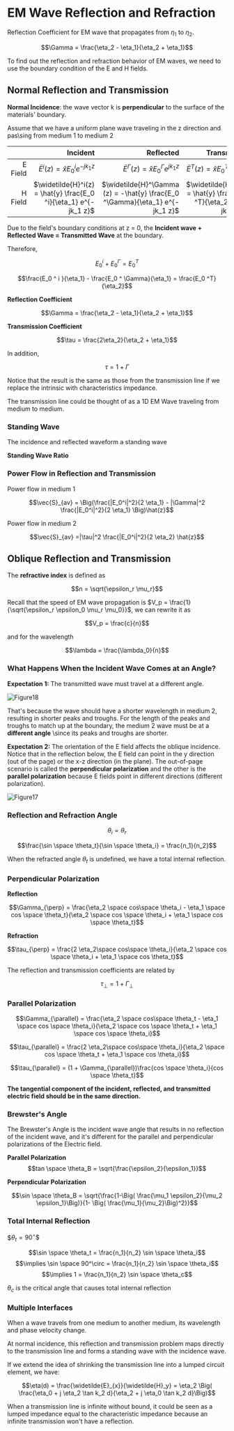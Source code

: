 # EM Wave Reflection and Refraction



Reflection Coefficient for EM wave that propagates from $\eta_1$ to $\eta_2$.

$$\Gamma = \frac{\eta_2 - \eta_1}{\eta_2 + \eta_1}$$

To find out the reflection and refraction behavior of EM waves, we need to use the boundary condition of the E and H fields.

## Normal Reflection and Transmission

**Normal Incidence**: the wave vector k is **perpendicular** to the surface of the materials' boundary. 

Assume that we have a uniform plane wave traveling in the z direction and pas\sing from medium 1 to medium 2

| | Incident | Reflected | Transmitted |
|---:| ---:|---:|---:|
| E Field | $\widetilde{E}^i(z) = \hat{x} E_0 ^i e^{-jk_1 z}$ | $\widetilde{E}^ \Gamma (z) = \hat{x} E_0 ^\Gamma e^{jk_1 z}$ | $\widetilde{E}^T(z) = \hat{x} E_0 ^T e^{-jk_2 z}$ |
| H Field | $\widetilde{H}^i(z) = \hat{y} \frac{E_0 ^i}{\eta_1} e^{-jk_1 z}$ | $\widetilde{H}^\Gamma (z) = -\hat{y} \frac{E_0 ^\Gamma}{\eta_1} e^{-jk_1 z}$ | $\widetilde{H}^i(z) = \hat{y} \frac{E_0 ^T}{\eta_2} e^{-jk_2 z}$ |

Due to the field's boundary conditions at z = 0, the **Incident wave + Reflected Wave = Transmitted Wave** at the boundary.

Therefore,

$$E_0^i + E_0 ^\Gamma = E_0 ^T$$

$$\frac{E_0 ^ i }{\eta_1} - \frac{E_0 ^ \Gamma}{\eta_1} = \frac{E_0 ^T}{\eta_2}$$

**Reflection Coefficient**

$$\Gamma = \frac{\eta_2 - \eta_1}{\eta_2 + \eta_1}$$

**Transmission Coefficient**

$$\tau = \frac{2\eta_2}{\eta_2 + \eta_1}$$

In addition,

$$\tau = 1 + \Gamma$$

Notice that the result is the same as those from the transmission line if we replace the intrinsic with characteristics impedance.

The transmission line could be thought of as a 1D EM Wave traveling from medium to medium.

### Standing Wave

The incidence and reflected waveform a standing wave

**Standing Wave Ratio**


### Power Flow in Reflection and Transmission

Power flow in medium 1

$$\vec{S}_{av} = \Big(\frac{|E_0^i|^2}{2 \eta_1} - |\Gamma|^2 \frac{|E_0^i|^2}{2 \eta_1} \Big)\hat{z}$$

Power flow in medium 2

$$\vec{S}_{av} =|\tau|^2 \frac{|E_0^i|^2}{2 \eta_2} \hat{z}$$

## Oblique Reflection and Transmission

The **refractive index** is defined as

$$n = \sqrt{\epsilon_r \mu_r}$$

Recall that the speed of EM wave propagation is $V_p = \frac{1}{\sqrt{\epsilon_r \epsilon_0 \mu_r \mu_0}}$, we can rewrite it as 

$$V_p = \frac{c}{n}$$

and for the wavelength

$$\lambda = \frac{\lambda_0}{n}$$

### What Happens When the Incident Wave Comes at an Angle?

**Expectation 1:** The transmitted wave must travel at a different angle.

![Figure18](./image/Figure18.png)

That's because the wave should have a shorter wavelength in medium 2, resulting in shorter peaks and troughs. For the length of the peaks and troughs to match up at the boundary, the medium 2 wave must be at a **different angle** \since its peaks and troughs are shorter.

**Expectation 2:** The orientation of the E field affects the oblique incidence. Notice that in the reflection below, the E field can point in the y direction (out of the page) or the x-z direction (in the plane). The out-of-page scenario is called the **perpendicular polarization** and the other is the **parallel polarization** because E fields point in different directions (different polarization).


![Figure17](./image/Figure17.png)

### Reflection and Refraction Angle

$$\theta_i = \theta_r$$

$$\frac{\sin \space \theta_t}{\sin \space \theta_i} = \frac{n_1}{n_2}$$

When the refracted angle $\theta_t$ is undefined, we have a total internal reflection.

### Perpendicular Polarization

**Reflection**


$$\Gamma_{\perp} = \frac{\eta_2 \space cos\space \theta_i - \eta_1 \space cos \space \theta_t}{\eta_2 \space cos \space \theta_i + \eta_1 \space cos \space \theta_t}$$

**Refraction**


$$\tau_{\perp} = \frac{2 \eta_2\space cos\space \theta_i}{\eta_2 \space cos \space \theta_i + \eta_1 \space cos \theta_t}$$

The reflection and transmission coefficients are related by

$$\tau_{\perp} = 1 + \Gamma_{\perp}$$

### Parallel Polarization

$$\Gamma_{\parallel} = \frac{\eta_2 \space cos\space \theta_t - \eta_1 \space cos \space \theta_i}{\eta_2 \space cos \space \theta_t + \eta_1 \space cos \space \theta_i}$$

$$\tau_{\parallel} = \frac{2 \eta_2\space cos\space \theta_i}{\eta_2 \space cos \space \theta_t + \eta_1 \space cos \theta_i}$$

$$\tau_{\parallel} = (1 + \Gamma_{\parallel})\frac{cos \space \theta_i}{cos \space \theta_t}$$

**The tangential component of the incident, reflected, and transmitted electric field should be in the same direction.**

### Brewster's Angle

The Brewster's Angle is the incident wave angle that results in no reflection of the incident wave, and it's different for the parallel and perpendicular polarizations of the Electric field.

**Parallel Polarization**
$$tan \space \theta_B = \sqrt{\frac{\epsilon_2}{\epsilon_1}}$$

**Perpendicular Polarization**

$$\sin \space \theta_B = \sqrt{\frac{1-\Big( \frac{\mu_1 \epsilon_2}{\mu_2 \epsilon_1}\Big)}{1- \Big( \frac{\mu_1}{\mu_2}\Big)^2}}$$

### Total Internal Reflection

$$\theta_t = 90 ^ \circ\$$

$$\sin \space \theta_t = \frac{n_1}{n_2} \sin \space \theta_i$$
$$\implies \sin \space 90^\circ = \frac{n_1}{n_2} \sin \space \theta_i$$
$$\implies 1 = \frac{n_1}{n_2} \sin \space \theta_c$$

$\theta_c$ is the critical angle that causes total internal reflection

### Multiple Interfaces

When a wave travels from one medium to another medium, its wavelength and phase velocity change.

At normal incidence, this reflection and transmission problem maps directly to the transmission line and forms a standing wave with the incidence wave.

If we extend the idea of shrinking the transmission line into a lumped circuit element, we have:

$$\eta(d) = \frac{\widetilde{E}_{x}}{\widetilde{H}_y} = \eta_2 \Big( \frac{\eta_0 + j \eta_2 \tan k_2 d}{\eta_2 + j \eta_0 \tan k_2 d}\Big)$$

When a transmission line is infinite without bound, it could be seen as a lumped impedance equal to the characteristic impedance because an infinite transmission won't have a reflection.



